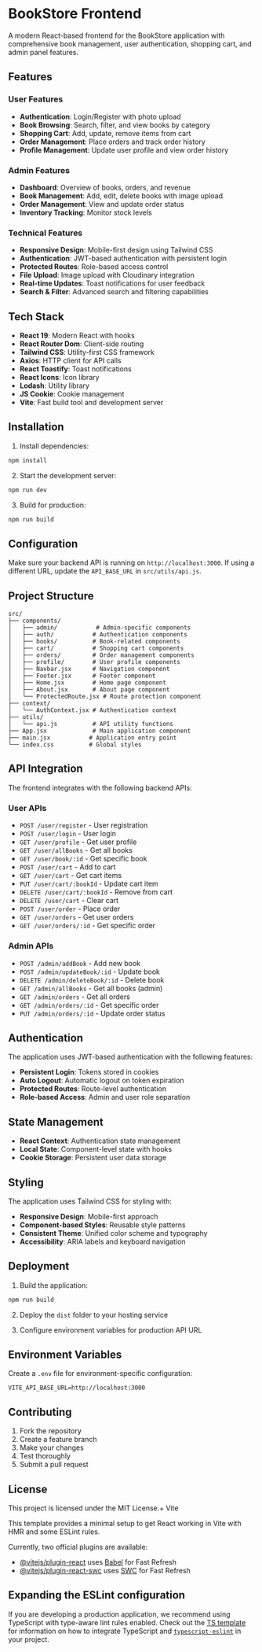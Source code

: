 # BookStore Frontend

A modern React-based frontend for the BookStore application with comprehensive book management, user authentication, shopping cart, and admin panel features.

## Features

### User Features

- **Authentication**: Login/Register with photo upload
- **Book Browsing**: Search, filter, and view books by category
- **Shopping Cart**: Add, update, remove items from cart
- **Order Management**: Place orders and track order history
- **Profile Management**: Update user profile and view order history

### Admin Features

- **Dashboard**: Overview of books, orders, and revenue
- **Book Management**: Add, edit, delete books with image upload
- **Order Management**: View and update order status
- **Inventory Tracking**: Monitor stock levels

### Technical Features

- **Responsive Design**: Mobile-first design using Tailwind CSS
- **Authentication**: JWT-based authentication with persistent login
- **Protected Routes**: Role-based access control
- **File Upload**: Image upload with Cloudinary integration
- **Real-time Updates**: Toast notifications for user feedback
- **Search & Filter**: Advanced search and filtering capabilities

## Tech Stack

- **React 19**: Modern React with hooks
- **React Router Dom**: Client-side routing
- **Tailwind CSS**: Utility-first CSS framework
- **Axios**: HTTP client for API calls
- **React Toastify**: Toast notifications
- **React Icons**: Icon library
- **Lodash**: Utility library
- **JS Cookie**: Cookie management
- **Vite**: Fast build tool and development server

## Installation

1. Install dependencies:

```bash
npm install
```

2. Start the development server:

```bash
npm run dev
```

3. Build for production:

```bash
npm run build
```

## Configuration

Make sure your backend API is running on `http://localhost:3000`. If using a different URL, update the `API_BASE_URL` in `src/utils/api.js`.

## Project Structure

```
src/
├── components/
│   ├── admin/           # Admin-specific components
│   ├── auth/           # Authentication components
│   ├── books/          # Book-related components
│   ├── cart/           # Shopping cart components
│   ├── orders/         # Order management components
│   ├── profile/        # User profile components
│   ├── Navbar.jsx      # Navigation component
│   ├── Footer.jsx      # Footer component
│   ├── Home.jsx        # Home page component
│   ├── About.jsx       # About page component
│   └── ProtectedRoute.jsx # Route protection component
├── context/
│   └── AuthContext.jsx # Authentication context
├── utils/
│   └── api.js          # API utility functions
├── App.jsx             # Main application component
├── main.jsx           # Application entry point
└── index.css          # Global styles
```

## API Integration

The frontend integrates with the following backend APIs:

### User APIs

- `POST /user/register` - User registration
- `POST /user/login` - User login
- `GET /user/profile` - Get user profile
- `GET /user/allBooks` - Get all books
- `GET /user/book/:id` - Get specific book
- `POST /user/cart` - Add to cart
- `GET /user/cart` - Get cart items
- `PUT /user/cart/:bookId` - Update cart item
- `DELETE /user/cart/:bookId` - Remove from cart
- `DELETE /user/cart` - Clear cart
- `POST /user/order` - Place order
- `GET /user/orders` - Get user orders
- `GET /user/orders/:id` - Get specific order

### Admin APIs

- `POST /admin/addBook` - Add new book
- `POST /admin/updateBook/:id` - Update book
- `DELETE /admin/deleteBook/:id` - Delete book
- `GET /admin/allBooks` - Get all books (admin)
- `GET /admin/orders` - Get all orders
- `GET /admin/orders/:id` - Get specific order
- `PUT /admin/orders/:id` - Update order status

## Authentication

The application uses JWT-based authentication with the following features:

- **Persistent Login**: Tokens stored in cookies
- **Auto Logout**: Automatic logout on token expiration
- **Protected Routes**: Route-level authentication
- **Role-based Access**: Admin and user role separation

## State Management

- **React Context**: Authentication state management
- **Local State**: Component-level state with hooks
- **Cookie Storage**: Persistent user data storage

## Styling

The application uses Tailwind CSS for styling with:

- **Responsive Design**: Mobile-first approach
- **Component-based Styles**: Reusable style patterns
- **Consistent Theme**: Unified color scheme and typography
- **Accessibility**: ARIA labels and keyboard navigation

## Deployment

1. Build the application:

```bash
npm run build
```

2. Deploy the `dist` folder to your hosting service

3. Configure environment variables for production API URL

## Environment Variables

Create a `.env` file for environment-specific configuration:

```env
VITE_API_BASE_URL=http://localhost:3000
```

## Contributing

1. Fork the repository
2. Create a feature branch
3. Make your changes
4. Test thoroughly
5. Submit a pull request

## License

This project is licensed under the MIT License.+ Vite

This template provides a minimal setup to get React working in Vite with HMR and some ESLint rules.

Currently, two official plugins are available:

- [@vitejs/plugin-react](https://github.com/vitejs/vite-plugin-react/blob/main/packages/plugin-react) uses [Babel](https://babeljs.io/) for Fast Refresh
- [@vitejs/plugin-react-swc](https://github.com/vitejs/vite-plugin-react/blob/main/packages/plugin-react-swc) uses [SWC](https://swc.rs/) for Fast Refresh

## Expanding the ESLint configuration

If you are developing a production application, we recommend using TypeScript with type-aware lint rules enabled. Check out the [TS template](https://github.com/vitejs/vite/tree/main/packages/create-vite/template-react-ts) for information on how to integrate TypeScript and [`typescript-eslint`](https://typescript-eslint.io) in your project.
